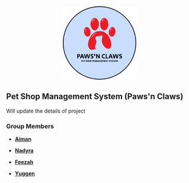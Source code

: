<p align="center"><a href="#" target="_blank"><img src="logo.png" height="200px" width="200px"></a></p>

## Pet Shop Management System (Paws'n Claws)

Will update the details of project

### Group Members

- **[Aiman](https://github.com/aimanabdollah)**

- **[Nadyra](######)** 

- **[Feezah](#####)** 

- **[Yuggen](#####)** 




























